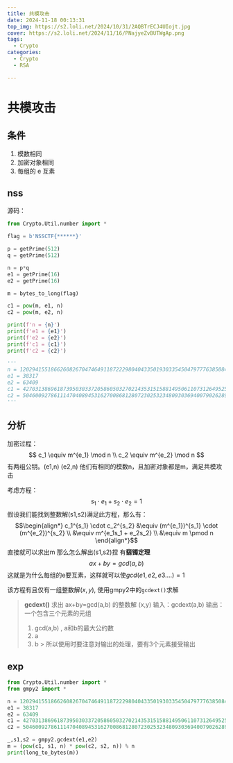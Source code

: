 ```yaml
---
title: 共模攻击
date: 2024-11-18 00:13:31
top_img: https://s2.loli.net/2024/10/31/2AQBTrECJ4UIojt.jpg
cover: https://s2.loli.net/2024/11/16/PNajyeZvBUTWgAp.png
tags:
  - Crypto
categories:
  - Crypto
  - RSA

---
```

# 共模攻击
## 条件
1. 模数相同
2. 加密对象相同
3. 每组的 e 互素

## nss
源码：
```python
from Crypto.Util.number import *

flag = b'NSSCTF{******}'

p = getPrime(512)
q = getPrime(512)

n = p*q
e1 = getPrime(16)
e2 = getPrime(16)

m = bytes_to_long(flag)

c1 = pow(m, e1, n)
c2 = pow(m, e2, n)

print(f'n = {n}')
print(f'e1 = {e1}')
print(f'e2 = {e2}')
print(f'c1 = {c1}')
print(f'c2 = {c2}')

'''
n = 120294155186626082670474649118722298040433501930335450479777638508444129059776534554344361441717048531505985491664356283524886091709370969857047470362547600390987665105196367975719516115980157839088766927450099353377496192206005171597109864609567336679138620134544004766539483664270351472198486955623315909571
e1 = 38317
e2 = 63409
c1 = 42703138696187395030337205860503270214353151588149506110731264952595193757235229215067638858431493587093612397165407221394174690263691095324298012134779703041752810028935711214038835584823385108771901216441784673199846041109074467177891680923593206326788523158180637665813642688824593788192044139055552031622
c2 = 50460092786111470408945316270086812807230253234809303694007902628924057713984397041141665125615735752600114964852157684904429928771531639899496987905067366415806771003121954852465731110629459725994454904159277228514337278105207721011579794604761255522391446534458815389983562890631994726687526070228315925638
'''
```

## 分析
加密过程：
$$
c_1 \equiv m^{e_1} \mod n \\
c_2 \equiv m^{e_2} \mod n
$$
有两组公钥。(e1,n) (e2,n)
他们有相同的模数n，且加密对象都是m，满足共模攻击

考虑方程：
$$
s_1 \cdot e_1 + s_2 \cdot e_2 = 1
$$
假设我们能找到整数解(s1,s2)满足此方程，那么有：
$$\begin{align*}
c_1^{s_1} \cdot c_2^{s_2} &\equiv (m^{e_1})^{s_1} \cdot (m^{e_2})^{s_2} \\
&\equiv m^{e_1s_1 + e_2s_2} \\
&\equiv m \pmod n
\end{align*}$$
直接就可以求出m
那么怎么解出(s1,s2)捏
有**翡镯定理**
$$
ax + by = gcd(a,b)
$$
这就是为什么每组的e要互素，这样就可以使$gcd(e1,e2,e3....)=1$

该方程有且仅有一组整数解$(x,y)$, 使用gmpy2中的```gcdext()```求解

> **gcdext()**
求出 ax+by=gcd(a,b) 的整数解 (x,y)
输入：gcdext(a,b)
输出：一个包含三个元素的元组
> 1. gcd(a,b) , a和b的最大公约数
> 2. a
> 3. b
     > 所以使用时要注意对输出的处理，要有3个元素接受输出

## exp
```python
from Crypto.Util.number import *
from gmpy2 import *

n = 120294155186626082670474649118722298040433501930335450479777638508444129059776534554344361441717048531505985491664356283524886091709370969857047470362547600390987665105196367975719516115980157839088766927450099353377496192206005171597109864609567336679138620134544004766539483664270351472198486955623315909571
e1 = 38317
e2 = 63409
c1 = 42703138696187395030337205860503270214353151588149506110731264952595193757235229215067638858431493587093612397165407221394174690263691095324298012134779703041752810028935711214038835584823385108771901216441784673199846041109074467177891680923593206326788523158180637665813642688824593788192044139055552031622
c2 = 50460092786111470408945316270086812807230253234809303694007902628924057713984397041141665125615735752600114964852157684904429928771531639899496987905067366415806771003121954852465731110629459725994454904159277228514337278105207721011579794604761255522391446534458815389983562890631994726687526070228315925638

_,s1,s2 = gmpy2.gcdext(e1,e2)
m = (pow(c1, s1, n) * pow(c2, s2, n)) % n
print(long_to_bytes(m))
```
